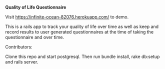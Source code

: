 **Quality of Life Questionnaire**

Visit https://infinite-ocean-82076.herokuapp.com/ to demo.

This is a rails app to track your quality of life over time as well as keep and record results to user generated questionnaires at the time of taking the questionnaire and over time.

Contributors:

Clone this repo and start postgresql. Then run bundle install, rake db:setup and rails server.
